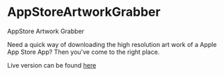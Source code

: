 AppStoreArtworkGrabber
======================

AppStore Artwork Grabber

Need a quick way of downloading the high resolution art work of a Apple App Store App? Then you've come to the right place.

Live version can be found [here](http://hayd.io/AppStoreArtwork/)
